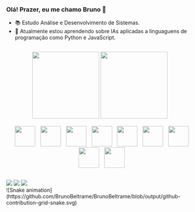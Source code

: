 ### Olá! Prazer, eu me chamo Bruno 👋

- 📚 Estudo Análise e Desenvolvimento de Sistemas.
- 🌱 Atualmente estou aprendendo sobre IAs aplicadas a linguaguens de programação como Python e JavaScript.
##

<div align="center">
  <img height="180em" src="https://github-readme-stats.vercel.app/api?username=BrunoBeltrame&show_icons=true&theme=dracula">
  <img height="180em" src="https://github-readme-stats.vercel.app/api/top-langs/?username=BrunoBeltrame&layout=compact&langs_count=7&theme=dracula"/>
</div>

<div style="display: inline_block" align="center"><br>
  <img style="margin-left:10px" height="55px" src="https://cdn.jsdelivr.net/gh/devicons/devicon/icons/c/c-original.svg" />
  <img style="margin-left:10px" height="55px" src="https://cdn.jsdelivr.net/gh/devicons/devicon/icons/csharp/csharp-original.svg" />
  <img style="margin-left:10px" height="55px" src="https://cdn.jsdelivr.net/gh/devicons/devicon/icons/html5/html5-original.svg" />
  <img style="margin-left:10px" height="55px" src="https://cdn.jsdelivr.net/gh/devicons/devicon/icons/css3/css3-original.svg" />
  <img style="margin-left:10px" height="55px" src="https://cdn.jsdelivr.net/gh/devicons/devicon/icons/javascript/javascript-original.svg" />
  <img style="margin-left:10px" height="55px" src="https://cdn.jsdelivr.net/gh/devicons/devicon/icons/python/python-original.svg" />
  <img style="margin-left:10px" height="55px" src="https://cdn.jsdelivr.net/gh/devicons/devicon/icons/java/java-original.svg" />
  <img style="margin-left:10px" height="55px" src="https://cdn.jsdelivr.net/gh/devicons/devicon/icons/git/git-original.svg" />
  <img style="margin-left:10px" height="55px" src="https://cdn.jsdelivr.net/gh/devicons/devicon/icons/vscode/vscode-original.svg" />  
</div>

##

<div>
  <a href="https://www.linkedin.com/in/bruno-gabriel-beltrame-a59356288/"  target="_blank"> <img src="https://img.shields.io/badge/LinkedIn-0077B5?style=for-the-badge&logo=linkedin&logoColor=white" target="_blank"></a>
  <a href="https://www.instagram.com/bruno_gbeltrame/?igshid=MWNxanV2bWg5Y3llag%3D%3D" target"_blank"> <img src="https://img.shields.io/badge/Instagram-E4405F?style=for-the-badge&logo=instagram&logoColor=white" target="_blank"></a>
  <a href="brunobeltrame2004@gmail.com" target="_blank"> <img src="https://img.shields.io/badge/Gmail-D14836?style=for-the-badge&logo=gmail&logoColor=white" target="_blank"></a>
</div>

<div>
![Snake animation](https://github.com/BrunoBeltrame/BrunoBeltrame/blob/output/github-contribution-grid-snake.svg)
</div>
